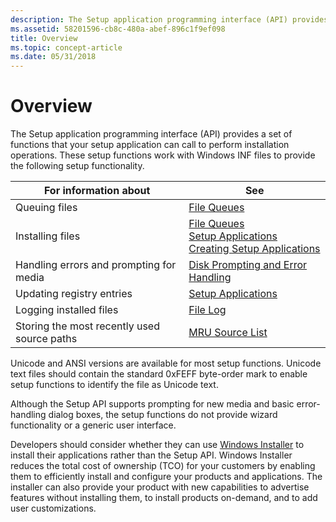 ```yaml
---
description: The Setup application programming interface (API) provides a set of functions that your setup application can call to perform installation operations. These setup functions work with Windows INF files to provide the following setup functionality.
ms.assetid: 58201596-cb8c-480a-abef-896c1f9ef098
title: Overview
ms.topic: concept-article
ms.date: 05/31/2018
---
```


# Overview

The Setup application programming interface (API) provides a set of functions that your setup application can call to perform installation operations. These setup functions work with Windows INF files to provide the following setup functionality.



| For information about                       | See                                                                                                                                                                         |
|---------------------------------------------|-----------------------------------------------------------------------------------------------------------------------------------------------------------------------------|
| Queuing files                               | [File Queues](file-queues.md)                                                                                                                                              |
| Installing files                            | [File Queues](file-queues.md)<br/> [Setup Applications](setup-applications.md)<br/> [Creating Setup Applications](creating-setup-applications.md)<br/> |
| Handling errors and prompting for media     | [Disk Prompting and Error Handling](disk-prompting-and-error-handling.md)                                                                                                  |
| Updating registry entries                   | [Setup Applications](setup-applications.md)                                                                                                                                |
| Logging installed files                     | [File Log](file-log.md)                                                                                                                                                    |
| Storing the most recently used source paths | [MRU Source List](mru-source-list.md)                                                                                                                                      |



 

Unicode and ANSI versions are available for most setup functions. Unicode text files should contain the standard 0xFEFF byte-order mark to enable setup functions to identify the file as Unicode text.

Although the Setup API supports prompting for new media and basic error-handling dialog boxes, the setup functions do not provide wizard functionality or a generic user interface.

Developers should consider whether they can use [Windows Installer](/windows/desktop/Msi/windows-installer-portal) to install their applications rather than the Setup API. Windows Installer reduces the total cost of ownership (TCO) for your customers by enabling them to efficiently install and configure your products and applications. The installer can also provide your product with new capabilities to advertise features without installing them, to install products on-demand, and to add user customizations.

 

